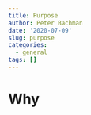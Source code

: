 ```yaml
---
title: Purpose
author: Peter Bachman
date: '2020-07-09'
slug: purpose
categories:
  - general
tags: []
---
```

# Why

